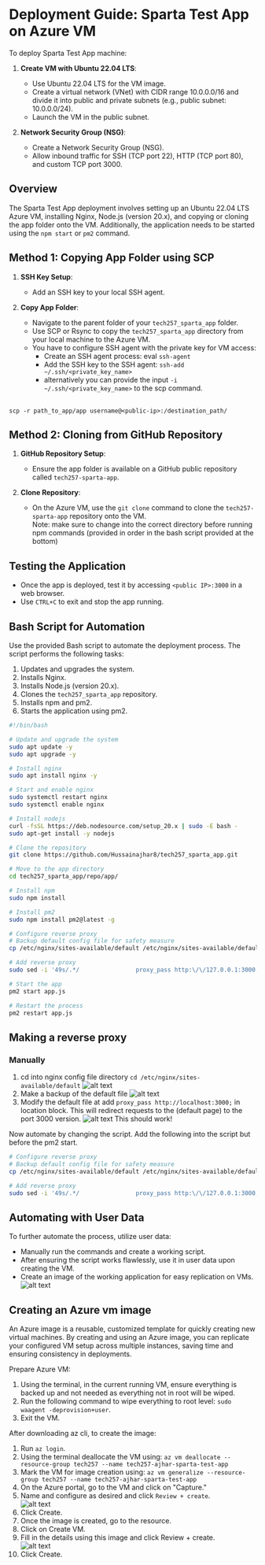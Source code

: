 # Deployment Guide: Sparta Test App on Azure VM

To deploy Sparta Test App machine:

1. **Create VM with Ubuntu 22.04 LTS**:
   - Use Ubuntu 22.04 LTS for the VM image.
   - Create a virtual network (VNet) with CIDR range 10.0.0.0/16 and divide it into public and private subnets (e.g., public subnet: 10.0.0.0/24).
   - Launch the VM in the public subnet.
   
2. **Network Security Group (NSG)**:
   - Create a Network Security Group (NSG).
   - Allow inbound traffic for SSH (TCP port 22), HTTP (TCP port 80), and custom TCP port 3000.

## Overview

The Sparta Test App deployment involves setting up an Ubuntu 22.04 LTS Azure VM, installing Nginx, Node.js (version 20.x), and copying or cloning the app folder onto the VM. Additionally, the application needs to be started using the `npm start` or `pm2` command.

## Method 1: Copying App Folder using SCP

1. **SSH Key Setup**:
   - Add an SSH key to your local SSH agent.

2. **Copy App Folder**:
   - Navigate to the parent folder of your `tech257_sparta_app` folder.
   - Use SCP or Rsync to copy the `tech257_sparta_app` directory from your local machine to the Azure VM.<br>
   - You have to configure SSH agent with the private key for VM access:
     - Create an SSH agent process: eval `ssh-agent`
     - Add the SSH key to the SSH agent: `ssh-add ~/.ssh/<private_key_name>`
     - alternatively you can provide the input `-i ~/.ssh/<private_key_name>` to the scp command.

  <br>`scp -r path_to_app/app username@<public-ip>:/destination_path/`

## Method 2: Cloning from GitHub Repository

1. **GitHub Repository Setup**:
   - Ensure the app folder is available on a GitHub public repository called `tech257-sparta-app`.

2. **Clone Repository**:
   - On the Azure VM, use the `git clone` command to clone the `tech257-sparta-app` repository onto the VM.
  <br> Note: make sure to change into the correct directory before running npm commands (provided in order in the bash script provided at the bottom)

## Testing the Application

- Once the app is deployed, test it by accessing `<public IP>:3000` in a web browser.
- Use `CTRL+C` to exit and stop the app running.

## Bash Script for Automation

Use the provided Bash script to automate the deployment process. The script performs the following tasks:

1. Updates and upgrades the system.
2. Installs Nginx.
3. Installs Node.js (version 20.x).
4. Clones the `tech257_sparta_app` repository.
5. Installs npm and pm2.
6. Starts the application using pm2.

```bash
#!/bin/bash

# Update and upgrade the system
sudo apt update -y
sudo apt upgrade -y

# Install nginx
sudo apt install nginx -y

# Start and enable nginx
sudo systemctl restart nginx
sudo systemctl enable nginx

# Install nodejs
curl -fsSL https://deb.nodesource.com/setup_20.x | sudo -E bash -
sudo apt-get install -y nodejs

# Clone the repository
git clone https://github.com/Hussainajhar8/tech257_sparta_app.git

# Move to the app directory
cd tech257_sparta_app/repo/app/

# Install npm
sudo npm install

# Install pm2
sudo npm install pm2@latest -g

# Configure reverse proxy
# Backup default config file for safety measure
cp /etc/nginx/sites-available/default /etc/nginx/sites-available/default_backup

# Add reverse proxy
sudo sed -i '49s/.*/                proxy_pass http:\/\/127.0.0.1:3000;/' /etc/nginx/sites-available/default

# Start the app
pm2 start app.js

# Restart the process
pm2 restart app.js

```

## Making a reverse proxy
### Manually
1. cd into nginx config file directory `cd /etc/nginx/sites-available/default`
![alt text](img/image.png)
2. Make a backup of the default file
![alt text](img/image-1.png)
3. Modify the default file at add `proxy_pass http://localhost:3000;` in location block. This will redirect requests to the (default page) to the port 3000 version.
![alt text](img/image-2.png)
This should work!<br>

Now automate by changing the script.
Add the following into the script but before the pm2 start.

```bash
# Configure reverse proxy
# Backup default config file for safety measure
cp /etc/nginx/sites-available/default /etc/nginx/sites-available/default_backup

# Add reverse proxy
sudo sed -i '49s/.*/                proxy_pass http:\/\/127.0.0.1:3000;/' /etc/nginx/sites-available/default
```

## Automating with User Data
To further automate the process, utilize user data:

- Manually run the commands and create a working script.
- After ensuring the script works flawlessly, use it in user data upon creating the VM.
- Create an image of the working application for easy replication on VMs.
![alt text](img/image-3.png)

## Creating an Azure vm image

An Azure image is a reusable, customized template for quickly creating new virtual machines. By creating and using an Azure image, you can replicate your configured VM setup across multiple instances, saving time and ensuring consistency in deployments.

Prepare Azure VM:

1. Using the terminal, in the current running VM, ensure everything is backed up and not needed as everything not in root will be wiped.
2. Run the following command to wipe everything to root level: `sudo waagent -deprovision+user`.
3. Exit the VM.

After downloading az cli, to create the image:

1. Run `az login`.
2. Using the terminal deallocate the VM using: `az vm deallocate --resource-group tech257 --name tech257-ajhar-sparta-test-app`
3. Mark the VM for image creation using: `az vm generalize --resource-group tech257 --name tech257-ajhar-sparta-test-app`
4. On the Azure portal, go to the VM and click on "Capture."
5. Name and configure as desired and click `Review + create`.<br>
   ![alt text](img/image-5.png)<br>
6. Click Create.
7. Once the image is created, go to the resource.
8. Click on Create VM.
9. Fill in the details using this image and click Review + create.<br>
   ![alt text](img/image-4.png)<br>
10. Click Create.